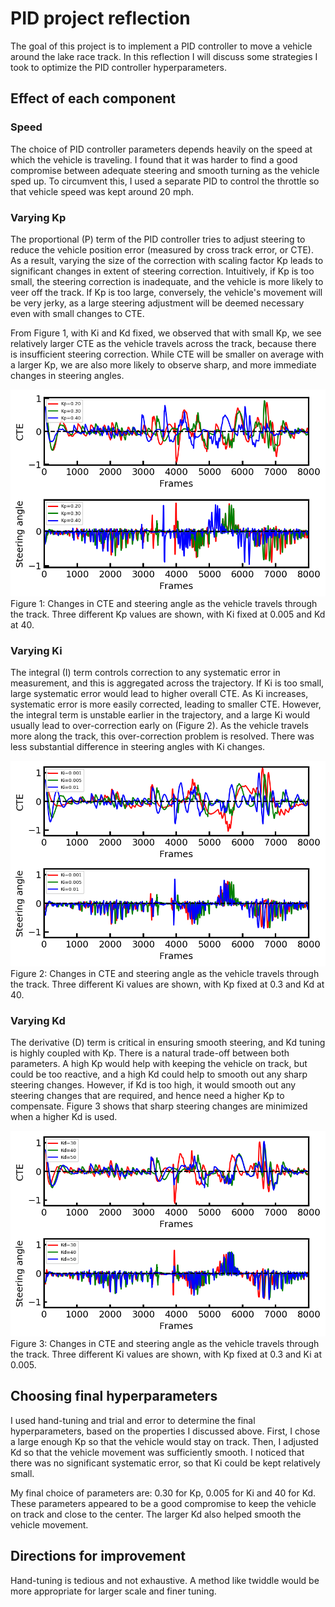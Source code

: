 # **PID project reflection**

The goal of this project is to implement a PID controller to move a vehicle around the lake race track. In this reflection I will discuss some strategies I took to optimize the PID controller hyperparameters.

[//]: # (Image References)

[image1]: ./images/Kp.png "Kp"
[image2]: ./images/Ki.png "Ki"
[image3]: ./images/Kd.png "Kd"

## Effect of each component
### Speed
The choice of PID controller parameters depends heavily on the speed at which the vehicle is traveling. I found that it was harder to find a good compromise between adequate steering and smooth turning as the vehicle sped up. To circumvent this, I used a separate PID to control the throttle so that vehicle speed was kept around 20 mph.

### Varying Kp
The proportional (P) term of the PID controller tries to adjust steering to reduce the vehicle position error (measured by cross track error, or CTE). As a result, varying the size of the correction with scaling factor Kp leads to significant changes in extent of steering correction. Intuitively, if Kp is too small, the steering correction is inadequate, and the vehicle is more likely to veer off the track. If Kp is too large, conversely, the vehicle's movement will be very jerky, as a large steering adjustment will be deemed necessary even with small changes to CTE.   

From Figure 1, with Ki and Kd fixed, we observed that with small Kp, we see relatively larger CTE as the vehicle travels across the track, because there is insufficient steering correction. While CTE will be smaller on average with a larger Kp, we are also more likely to observe sharp, and more immediate changes in steering angles.  

![alt text][image1]
Figure 1: Changes in CTE and steering angle as the vehicle travels through the track. Three different Kp values are shown, with Ki fixed at 0.005 and Kd at 40.

### Varying Ki
The integral (I) term controls correction to any systematic error in measurement, and this is aggregated across the trajectory. If Ki is too small, large systematic error would lead to higher overall CTE. As Ki increases, systematic error is more easily corrected, leading to smaller CTE. However, the integral term is unstable earlier in the trajectory, and a large Ki would usually lead to over-correction early on (Figure 2). As the vehicle travels more along the track, this over-correction problem is resolved. There was less substantial difference in steering angles with Ki changes.

![alt text][image2]
Figure 2: Changes in CTE and steering angle as the vehicle travels through the track. Three different Ki values are shown, with Kp fixed at 0.3 and Kd at 40.

### Varying Kd
The derivative (D) term is critical in ensuring smooth steering, and Kd tuning is highly coupled with Kp. There is a natural trade-off between both parameters. A high Kp would help with keeping the vehicle on track, but could be too reactive, and a high Kd could help to smooth out any sharp steering changes. However, if Kd is too high, it would smooth out any steering changes that are required, and hence need a higher Kp to compensate. Figure 3 shows that sharp steering changes are minimized when a higher Kd is used.   

![alt text][image3]
Figure 3: Changes in CTE and steering angle as the vehicle travels through the track. Three different Ki values are shown, with Kp fixed at 0.3 and Ki at 0.005.

## Choosing final hyperparameters
I used hand-tuning and trial and error to determine the final hyperparameters, based on the properties I discussed above. First, I chose a large enough Kp so that the vehicle would stay on track. Then, I adjusted Kd so that the vehicle movement was sufficiently smooth. I noticed that there was no significant systematic error, so that Ki could be kept relatively small.   

My final choice of parameters are: 0.30 for Kp, 0.005 for Ki and 40 for Kd. These parameters appeared to be a good compromise to keep the vehicle on track and close to the center. The larger Kd also helped smooth the vehicle movement.

## Directions for improvement
Hand-tuning is tedious and not exhaustive. A method like twiddle would be more appropriate for larger scale and finer tuning.

